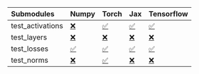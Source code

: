 | Submodules       | Numpy                                                                                                                           | Torch                                                                                                                           | Jax                                                                                                                             | Tensorflow                                                                                                                      |
|:-----------------|:--------------------------------------------------------------------------------------------------------------------------------|:--------------------------------------------------------------------------------------------------------------------------------|:--------------------------------------------------------------------------------------------------------------------------------|:--------------------------------------------------------------------------------------------------------------------------------|
| test_activations | <a href="https://github.com/unifyai/ivy/runs/7969960533?check_suite_focus=true" rel="noopener noreferrer" target="_blank">❌</a> | <a href="https://github.com/unifyai/ivy/runs/7969961679?check_suite_focus=true" rel="noopener noreferrer" target="_blank">✅</a> | <a href="https://github.com/unifyai/ivy/runs/7969962467?check_suite_focus=true" rel="noopener noreferrer" target="_blank">✅</a> | <a href="https://github.com/unifyai/ivy/runs/7969963182?check_suite_focus=true" rel="noopener noreferrer" target="_blank">✅</a> |
| test_layers      | <a href="https://github.com/unifyai/ivy/runs/7969960717?check_suite_focus=true" rel="noopener noreferrer" target="_blank">❌</a> | <a href="https://github.com/unifyai/ivy/runs/7969961851?check_suite_focus=true" rel="noopener noreferrer" target="_blank">❌</a> | <a href="https://github.com/unifyai/ivy/runs/7969962675?check_suite_focus=true" rel="noopener noreferrer" target="_blank">❌</a> | <a href="https://github.com/unifyai/ivy/runs/7969963445?check_suite_focus=true" rel="noopener noreferrer" target="_blank">❌</a> |
| test_losses      | <a href="https://github.com/unifyai/ivy/runs/7969960833?check_suite_focus=true" rel="noopener noreferrer" target="_blank">✅</a> | <a href="https://github.com/unifyai/ivy/runs/7969961985?check_suite_focus=true" rel="noopener noreferrer" target="_blank">✅</a> | <a href="https://github.com/unifyai/ivy/runs/7969962840?check_suite_focus=true" rel="noopener noreferrer" target="_blank">✅</a> | <a href="https://github.com/unifyai/ivy/runs/7969963606?check_suite_focus=true" rel="noopener noreferrer" target="_blank">✅</a> |
| test_norms       | <a href="https://github.com/unifyai/ivy/runs/7969961503?check_suite_focus=true" rel="noopener noreferrer" target="_blank">❌</a> | <a href="https://github.com/unifyai/ivy/runs/7969962146?check_suite_focus=true" rel="noopener noreferrer" target="_blank">✅</a> | <a href="https://github.com/unifyai/ivy/runs/7969963007?check_suite_focus=true" rel="noopener noreferrer" target="_blank">❌</a> | <a href="https://github.com/unifyai/ivy/runs/7969963760?check_suite_focus=true" rel="noopener noreferrer" target="_blank">❌</a> |